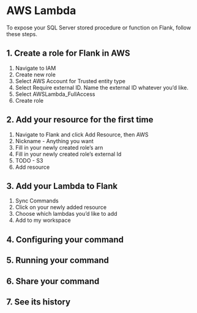 # AWS Lambda
To expose your SQL Server stored procedure or function on Flank, follow these steps.
## 1. Create a role for Flank in AWS
   1. Navigate to IAM
   2. Create new role
   3. Select AWS Account for Trusted entity type
   4. Select Require external ID. Name the external ID whatever you’d like.
   5. Select AWSLambda_FullAccess
   6. Create role

## 2. Add your resource for the first time
   1. Navigate to Flank and click Add Resource, then AWS
   2. Nickname - Anything you want
   3. Fill in your newly created role’s arn
   4. Fill in your newly created role’s external Id
   5. TODO - S3
   6. Add resource

## 3. Add your Lambda to Flank
   1. Sync Commands
   2. Click on your newly added resource
   3. Choose which lambdas you’d like to add
   4. Add to my workspace

## 4. Configuring your command

## 5. Running your command

## 6. Share your command

## 7. See its history
